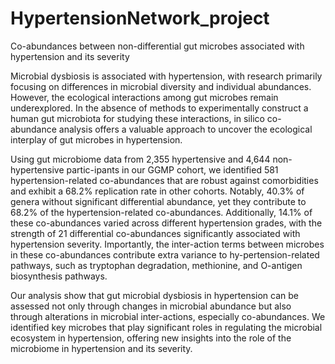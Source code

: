 # HypertensionNetwork_project

Co-abundances between non-differential gut microbes associated with hypertension and its severity

Microbial dysbiosis is associated with hypertension, with research primarily focusing on differences in microbial diversity and individual abundances. However, the ecological interactions among gut microbes remain underexplored. In the absence of methods to experimentally construct a human gut microbiota for studying these interactions, in silico co-abundance analysis offers a valuable approach to uncover the ecological interplay of gut microbes in hypertension. 

Using gut microbiome data from 2,355 hypertensive and 4,644 non-hypertensive partic-ipants in our GGMP cohort, we identified 581 hypertension-related co-abundances that are robust against comorbidities and exhibit a 68.2% replication rate in other cohorts. Notably, 40.3% of genera without significant differential abundance, yet they contribute to 68.2% of the hypertension-related co-abundances. Additionally, 14.1% of these co-abundances varied across different hypertension grades, with the strength of 21 differential co-abundances significantly associated with hypertension severity. Importantly, the inter-action terms between microbes in these co-abundances contribute extra variance to hy-pertension-related pathways, such as tryptophan degradation, methionine, and O-antigen biosynthesis pathways.

Our analysis show that gut microbial dysbiosis in hypertension can be assessed not only through changes in microbial abundance but also through alterations in microbial inter-actions, especially co-abundances. We identified key microbes that play significant roles in regulating the microbial ecosystem in hypertension, offering new insights into the role of the microbiome in hypertension and its severity.
